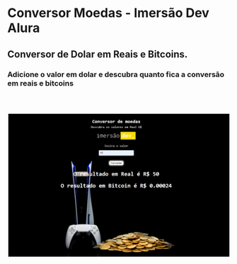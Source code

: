 # Conversor Moedas - Imersão Dev Alura
## Conversor de Dolar em Reais e Bitcoins.
### Adicione o valor em dolar e descubra quanto fica a conversão em reais e bitcoins
### <br>

<div align="center">
<img width="500px" src="https://github.com/CarlaMGaldino/Conversor-Dolar/blob/main/imagens/conversor.png">
<div>
